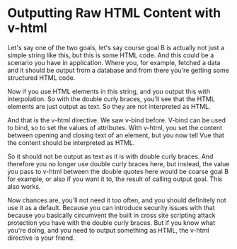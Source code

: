 # Outputting Raw HTML Content with v-html

Let's say one of the two goals, let's say course goal B
is actually not just a simple string like this, but this is some HTML code. And this could be a scenario you have in application.
Where you, for example, fetched a data and it should be output from a database and from there you're getting some structured HTML code.

Now if you use HTML elements in this string, and you output this with interpolation. So with the double curly braces, you'll see that the HTML elements are just output as text. So they are not interpreted as HTML.


And that is the v-html directive. We saw v-bind before.
V-bind can be used to bind, so to set the values of attributes.
With v-html, you set the content between opening and closing text
of an element, but you now tell Vue that the content should be interpreted as HTML.

So it should not be output as text as it is with double curly braces.
And therefore you no longer use double curly braces here,
but instead, the value you pass to v-html between the double quotes here would be coarse goal B for example, or also if you want it to,
the result of calling output goal. This also works.


Now chances are, you'll not need it too often, and you should definitely not use it as a default. Because you can introduce security issues with that because you basically circumvent the built in cross site scripting attack protection you have with the double curly braces. But if you know what you're doing, and you need to output something as HTML, the v-html directive is your friend.